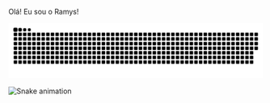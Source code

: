 
 Olá!
 Eu sou o Ramys!
 
 ![Snake animation](https://github.com/Sutil/Sutil/blob/output/github-snake-dark.svg)


![Snake animation](https://github.com/Ramys/Ramys/blob/output/github-contribution-grid-snake.gif)


